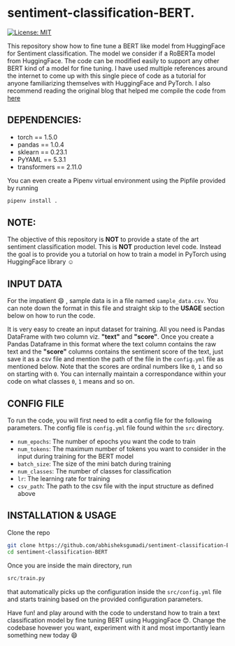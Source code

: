 # sentiment-classification-BERT.  
[![License: MIT](https://img.shields.io/badge/License-MIT-yellow.svg)](https://opensource.org/licenses/MIT)

This repository show how to fine tune a BERT like model from HuggingFace for Sentiment classification. The model we consider if a RoBERTa model from HuggingFace. The code can be modified easily to support any other BERT kind of a model for fine tuning. I have used multiple references around the internet to come up with this single piece of code as a tutorial for anyone familiarizing themselves with HuggingFace and PyTorch. I also recommend reading the original blog that helped me compile the code from [here](https://www.curiousily.com/posts/sentiment-analysis-with-bert-and-hugging-face-using-pytorch-and-python/)

## DEPENDENCIES:
* torch == 1.5.0
* pandas == 1.0.4
* sklearn == 0.23.1
* PyYAML == 5.3.1
* transformers == 2.11.0

You can even create a Pipenv virtual environment using the Pipfile provided by running

```python
pipenv install .
```
  
## NOTE: 

The objective of this repository is **NOT** to provide a state of the art sentiment classification model. This is **NOT** production level code. Instead the goal is to provide you a tutorial on how to train a model in PyTorch using HuggingFace library :relaxed:

## INPUT DATA

For the impatient :smile: , sample data is in a file named `sample_data.csv`. You can note down the format in this file and straight skip to the **USAGE** section below on how to run the code. 

It is very easy to create an input dataset for training. All you need is Pandas DataFrame with two column viz. **"text"** and **"score"**. Once you create a Pandas Dataframe in this format where the text column contains the raw text and the **"score"** columns contains the sentiment score of the text, just save it as a csv file and mention the path of the file in the `config.yml` file as mentioned below. Note that the scores are ordinal numbers like `0`, `1` and so on starting with `0`. You can internally maintain a correspondance within your code on what classes `0`, `1` means and so on.

## CONFIG FILE

To run the code, you will first need to edit a config file for the following parameters. The config file is `config.yml` file found within the `src` directory.

* `num_epochs`: The number of epochs you want the code to train
* `num_tokens`: The maximum number of tokens you want to consider in the input during training for the BERT model
* `batch_size`: The size of the mini batch during training
* `num_classes`: The number of classes for classification
* `lr`: The learning rate for training
* `csv_path`: The path to the csv file with the input structure as defined above

## INSTALLATION & USAGE

Clone the repo 

```bash
git clone https://github.com/abhisheksgumadi/sentiment-classification-BERT.git
cd sentiment-classification-BERT
```
Once you are inside the main directory, run
```python
src/train.py
``` 

that automatically picks up the configuration inside the `src/config.yml` file and starts training based on the provided configuration parameters.

Have fun! and play around with the code to understand how to train a text classification model by fine tuning BERT using HuggingFace :blush:. Change the codebase hovewer you want, experiment with it and most importantly learn something new today :smile:
